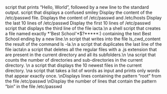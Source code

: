  script that prints “Hello, World”, followed by a new line to the standard output.
script that displays a confused smiley
Display the content of the /etc/passwd file.
Displays the content of /etc/passwd and /etc/hosts
Display the last 10 lines of /etc/passwd
Display the first 10 lines of /etc/passwd
script that displays the third line of the file iacta.\n
a shell script that creates a file named exactly \*\'Best School\'\*$\?\*\*\*\*\*:) containing the text Best School ending by a new line.\n
script that writes into the file ls_cwd_content the result of the command ls -la.\n
a script that duplicates the last line of the file iacta\n
a script that deletes all the regular files with a .js extension that are present in the current directory and all its subfolders.\n
\na script that counts the number of directories and sub-directories in the current directory.
\n a script that displays the 10 newest files in the current directory.
\na script that takes a list of words as input and prints only words that appear exactly once.
\nDisplays lines containing the pattern “root” from the file /etc/passwd
\nDisplay the number of lines that contain the pattern “bin” in the file /etc/passwd
